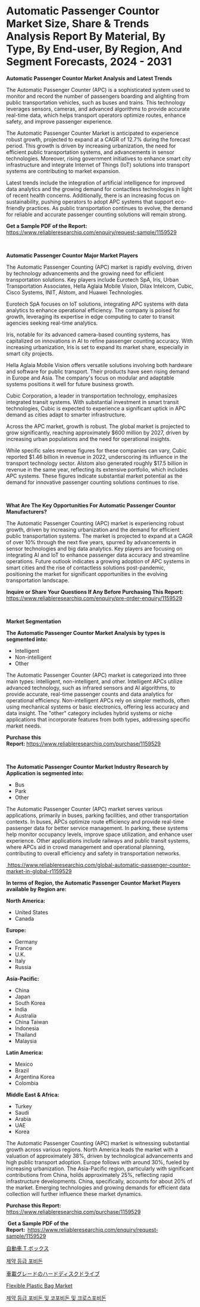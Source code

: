 <p><h1>Automatic Passenger Countor Market Size, Share & Trends Analysis Report By Material, By Type, By End-user, By Region, And Segment Forecasts, 2024 - 2031</h1></p><p><strong>Automatic Passenger Countor Market Analysis and Latest Trends</strong></p>
<p><p>The Automatic Passenger Counter (APC) is a sophisticated system used to monitor and record the number of passengers boarding and alighting from public transportation vehicles, such as buses and trains. This technology leverages sensors, cameras, and advanced algorithms to provide accurate real-time data, which helps transport operators optimize routes, enhance safety, and improve passenger experience.</p><p>The Automatic Passenger Counter Market is anticipated to experience robust growth, projected to expand at a CAGR of 12.7% during the forecast period. This growth is driven by increasing urbanization, the need for efficient public transportation systems, and advancements in sensor technologies. Moreover, rising government initiatives to enhance smart city infrastructure and integrate Internet of Things (IoT) solutions into transport systems are contributing to market expansion.</p><p>Latest trends include the integration of artificial intelligence for improved data analytics and the growing demand for contactless technologies in light of recent health concerns. Additionally, there is an increasing focus on sustainability, pushing operators to adopt APC systems that support eco-friendly practices. As public transportation continues to evolve, the demand for reliable and accurate passenger counting solutions will remain strong.</p></p>
<p><strong>Get a Sample PDF of the Report:&nbsp;</strong> <a href="https://www.reliableresearchiq.com/enquiry/request-sample/1159529">https://www.reliableresearchiq.com/enquiry/request-sample/1159529</a></p>
<p>&nbsp;</p>
<p><strong>Automatic Passenger Countor Major Market Players</strong></p>
<p><p>The Automatic Passenger Counting (APC) market is rapidly evolving, driven by technology advancements and the growing need for efficient transportation solutions. Key players include Eurotech SpA, Iris, Urban Transportation Associates, Hella Aglaia Mobile Vision, Dilax Intelcom, Cubic, Cisco Systems, INIT, Alstom, and Huawei Technologies. </p><p>Eurotech SpA focuses on IoT solutions, integrating APC systems with data analytics to enhance operational efficiency. The company is poised for growth, leveraging its expertise in edge computing to cater to transit agencies seeking real-time analytics.</p><p>Iris, notable for its advanced camera-based counting systems, has capitalized on innovations in AI to refine passenger counting accuracy. With increasing urbanization, Iris is set to expand its market share, especially in smart city projects.</p><p>Hella Aglaia Mobile Vision offers versatile solutions involving both hardware and software for public transport. Their products have seen rising demand in Europe and Asia. The company's focus on modular and adaptable systems positions it well for future business growth.</p><p>Cubic Corporation, a leader in transportation technology, emphasizes integrated transit systems. With substantial investment in smart transit technologies, Cubic is expected to experience a significant uptick in APC demand as cities adapt to smarter infrastructure.</p><p>Across the APC market, growth is robust. The global market is projected to grow significantly, reaching approximately $600 million by 2027, driven by increasing urban populations and the need for operational insights.</p><p>While specific sales revenue figures for these companies can vary, Cubic reported $1.46 billion in revenue in 2022, underscoring its influence in the transport technology sector. Alstom also generated roughly $17.5 billion in revenue in the same year, reflecting its extensive portfolio, which includes APC systems. These figures indicate substantial market potential as the demand for innovative passenger counting solutions continues to rise.</p></p>
<p>&nbsp;</p>
<p><strong>What Are The Key Opportunities For Automatic Passenger Countor Manufacturers?</strong></p>
<p><p>The Automatic Passenger Counting (APC) market is experiencing robust growth, driven by increasing urbanization and the demand for efficient public transportation systems. The market is projected to expand at a CAGR of over 10% through the next five years, spurred by advancements in sensor technologies and big data analytics. Key players are focusing on integrating AI and IoT to enhance passenger data accuracy and streamline operations. Future outlook indicates a growing adoption of APC systems in smart cities and the rise of contactless solutions post-pandemic, positioning the market for significant opportunities in the evolving transportation landscape.</p></p>
<p><strong>Inquire or Share Your Questions If Any Before Purchasing This Report:</strong> <a href="https://www.reliableresearchiq.com/enquiry/pre-order-enquiry/1159529">https://www.reliableresearchiq.com/enquiry/pre-order-enquiry/1159529</a></p>
<p>&nbsp;</p>
<p><strong>Market Segmentation</strong></p>
<p><strong>The Automatic Passenger Countor Market Analysis by types is segmented into:</strong></p>
<p><ul><li>Intelligent</li><li>Non-intelligent</li><li>Other</li></ul></p>
<p><p>The Automatic Passenger Counter (APC) market is categorized into three main types: intelligent, non-intelligent, and other. Intelligent APCs utilize advanced technology, such as infrared sensors and AI algorithms, to provide accurate, real-time passenger counts and data analytics for operational efficiency. Non-intelligent APCs rely on simpler methods, often using mechanical systems or basic electronics, offering less accuracy and data insight. The "other" category includes hybrid systems or niche applications that incorporate features from both types, addressing specific market needs.</p></p>
<p><strong>Purchase this Report:&nbsp;</strong><a href="https://www.reliableresearchiq.com/purchase/1159529">https://www.reliableresearchiq.com/purchase/1159529</a></p>
<p>&nbsp;</p>
<p><strong>The Automatic Passenger Countor Market Industry Research by Application is segmented into:</strong></p>
<p><ul><li>Bus</li><li>Park</li><li>Other</li></ul></p>
<p><p>The Automatic Passenger Counter (APC) market serves various applications, primarily in buses, parking facilities, and other transportation contexts. In buses, APCs optimize route efficiency and provide real-time passenger data for better service management. In parking, these systems help monitor occupancy levels, improve space utilization, and enhance user experience. Other applications include railways and public transit systems, where APCs aid in crowd management and operational planning, contributing to overall efficiency and safety in transportation networks.</p></p>
<p><a href="https://www.reliableresearchiq.com/global-automatic-passenger-countor-market-in-global-r1159529">&nbsp;https://www.reliableresearchiq.com/global-automatic-passenger-countor-market-in-global-r1159529</a></p>
<p><strong>In terms of Region, the Automatic Passenger Countor Market Players available by Region are:</strong></p>
<p>
    <p> <strong> North America: </strong>
        <ul>
            <li>United States</li>
            <li>Canada</li>
        </ul>
        </p> 
    <p> <strong> Europe: </strong>
        <ul>
            <li>Germany</li>
            <li>France</li>
            <li>U.K.</li>
            <li>Italy</li>
            <li>Russia</li>
        </ul>
        </p> 
    <p> <strong> Asia-Pacific: </strong>
        <ul>
            <li>China</li>
            <li>Japan</li>
            <li>South Korea</li>
            <li>India</li>
            <li>Australia</li>
            <li>China Taiwan</li>
            <li>Indonesia</li>
            <li>Thailand</li>
            <li>Malaysia</li>
        </ul>
        </p> 
    <p> <strong> Latin America: </strong>
        <ul>
            <li>Mexico</li>
            <li>Brazil</li>
            <li>Argentina Korea</li>
            <li>Colombia</li>
        </ul>
        </p> 
    <p> <strong> Middle East & Africa: </strong>
        <ul>
            <li>Turkey</li>
            <li>Saudi</li>
            <li>Arabia</li>
            <li>UAE</li>
            <li>Korea</li>
        </ul>
    </p>
    </p>
<p><p>The Automatic Passenger Counting (APC) market is witnessing substantial growth across various regions. North America leads the market with a valuation of approximately 38%, driven by technological advancements and high public transport adoption. Europe follows with around 30%, fueled by increasing urbanization. The Asia-Pacific region, particularly with significant contributions from China, holds approximately 25%, reflecting rapid infrastructure developments. China, specifically, accounts for about 20% of the market. Emerging technologies and growing demands for efficient data collection will further influence these market dynamics.</p></p>
<p><strong>Purchase this Report: </strong><a href="https://www.reliableresearchiq.com/purchase/1159529">https://www.reliableresearchiq.com/purchase/1159529</a></p>
<p>&nbsp;<strong>Get a Sample PDF of the Report:&nbsp;&nbsp;</strong><a href="https://www.reliableresearchiq.com/enquiry/request-sample/1159529">https://www.reliableresearchiq.com/enquiry/request-sample/1159529</a></p>
<p><strong></strong></p>
<p><p><a href="https://medium.com/@harrisonkitto2022/automobile-t-box-market-%E3%81%AF-%E3%82%B3%E3%82%B9%E3%83%88%E7%AE%A1%E7%90%86%E3%81%A8%E5%8A%B9%E7%8E%87%E5%90%91%E4%B8%8A%E3%82%92%E5%84%AA%E5%85%88%E3%81%97%E3%81%BE%E3%81%99-%E3%81%95%E3%82%89%E3%81%AB-%E5%A0%B1%E5%91%8A%E6%9B%B8%E3%81%AF%E5%B8%82%E5%A0%B4%E3%81%AE%E9%9C%80%E8%A6%81%E9%9D%A2%E3%81%A8%E4%BE%9B%E7%B5%A6%E9%9D%A2%E3%81%AE%E4%B8%A1%E6%96%B9%E3%82%92%E3%82%AB%E3%83%90%E3%83%BC%E3%81%97%E3%81%A6%E3%81%84%E3%81%BE%E3%81%99-automobile-t-box-%E5%B8%82%E5%A0%B4%E3%81%AF-c03fd852d74e">自動車 T ボックス</a></p><p><a href="https://medium.com/@ayeshasikdar777/pharmaceutical-grade-povidones-market-%EC%9D%98-%EA%B8%80%EB%A1%9C%EB%B2%8C-%EC%8B%9C%EC%9E%A5-%EA%B0%9C%EC%9A%94%EB%8A%94-%EC%A0%84-%EC%84%B8%EA%B3%84-%EB%B0%8F-%EC%A3%BC%EC%9A%94-%EC%8B%9C%EC%9E%A5%EC%9D%98-%EC%82%B0%EC%97%85%EC%97%90-%EC%98%81%ED%96%A5%EC%9D%84-%EB%AF%B8%EC%B9%98%EB%8A%94-%EC%A3%BC%EC%9A%94-%ED%8A%B8%EB%A0%8C%EB%93%9C%EC%97%90-%EB%8C%80%ED%95%9C-%EB%8F%85%ED%8A%B9%ED%95%9C-%EA%B4%80%EC%A0%90%EC%9D%84-3584dbb159e6">제약 등급 포비돈</a></p><p><a href="https://medium.com/@harrisonkitto2022/automotive-grade-hard-disk-drives-market-%E3%81%AF-%E3%82%B3%E3%82%B9%E3%83%88%E7%AE%A1%E7%90%86%E3%81%A8%E5%8A%B9%E7%8E%87%E5%90%91%E4%B8%8A%E3%82%92%E5%84%AA%E5%85%88%E3%81%97%E3%81%BE%E3%81%99-%E3%81%95%E3%82%89%E3%81%AB-%E5%A0%B1%E5%91%8A%E6%9B%B8%E3%81%AF%E5%B8%82%E5%A0%B4%E3%81%AE%E9%9C%80%E8%A6%81%E9%9D%A2%E3%81%A8%E4%BE%9B%E7%B5%A6%E9%9D%A2%E3%81%AE%E4%B8%A1%E6%96%B9%E3%82%92%E3%82%AB%E3%83%90%E3%83%BC%E3%81%97%E3%81%A6%E3%81%84%E3%81%BE%E3%81%99-bc3c52c26bf9">車載グレードのハードディスクドライブ</a></p><p><a href="https://issuu.com/reportprime-2/docs/flexible-plastic-bag-market-size-20_69e288b963eb29">Flexible Plastic Bag Market</a></p><p><a href="https://medium.com/@ayeshasikdar777/%EC%A0%9C%EC%95%BD-%EB%93%B1%EA%B8%89-%ED%8F%AC%EB%B9%84%EB%8F%88-%EB%B0%8F-%EC%BD%94%ED%8F%AC%EB%B9%84%EB%8F%88-%ED%81%AC%EB%A1%9C%EC%8A%A4%ED%8F%AC%EB%B9%84%EB%8F%88-%EC%8B%9C%EC%9E%A5-%ED%98%81%EB%AA%85-2024-2031-%ED%96%A5%ED%9B%84-10%EB%85%84%EC%9D%84-%ED%98%95%EC%84%B1%ED%95%98%EB%8A%94-%EC%8B%9C%EC%9E%A5-%ED%8A%B8%EB%A0%8C%EB%93%9C-2ba9b2d33e81">제약 등급 포비돈 및 코포비돈 및 크로스포비돈</a></p></p>
